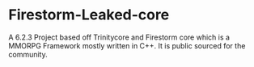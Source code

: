 # Firestorm-Leaked-core
A 6.2.3 Project based off Trinitycore and Firestorm core which is a MMORPG Framework mostly written in C++. It is public sourced for the community.
